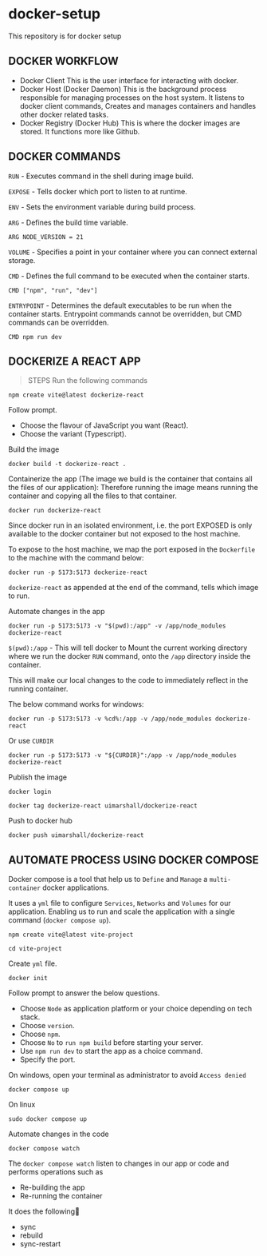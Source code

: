 # docker-setup

This repository is for docker setup

## DOCKER WORKFLOW

- Docker Client
  This is the user interface for interacting with docker.
- Docker Host (Docker Daemon)
  This is the background process responsible for managing processes on the host system.
  It listens to docker client commands, Creates and manages containers and handles other docker related tasks.
- Docker Registry (Docker Hub)
  This is where the docker images are stored. It functions more like Github.

## DOCKER COMMANDS

`RUN` - Executes command in the shell during image build.

`EXPOSE` - Tells docker which port to listen to at runtime.

`ENV` - Sets the environment variable during build process.

`ARG` - Defines the build time variable.

```
ARG NODE_VERSION = 21
```

`VOLUME` - Specifies a point in your container where you can connect external storage.

`CMD` - Defines the full command to be executed when the container starts.

```
CMD ["npm", "run", "dev"]
```

`ENTRYPOINT` - Determines the default executables to be run when the container starts. Entrypoint commands cannot be overridden, but CMD commands can be overridden.

```
CMD npm run dev
```

## DOCKERIZE A REACT APP

> STEPS
> Run the following commands

```
npm create vite@latest dockerize-react
```

Follow prompt.

- Choose the flavour of JavaScript you want (React).
- Choose the variant (Typescript).

Build the image

```
docker build -t dockerize-react .
```

Containerize the app (The image we build is the container that contains all the files of our application):
Therefore running the image means running the container and copying all the files to that container.

```
docker run dockerize-react
```

Since docker run in an isolated environment, i.e. the port EXPOSED is only available to the docker container but not exposed to the host machine.

To expose to the host machine, we map the port exposed in the `Dockerfile` to the machine with the command below:

```
docker run -p 5173:5173 dockerize-react
```

`dockerize-react` as appended at the end of the command, tells which image to run.

Automate changes in the app

```
docker run -p 5173:5173 -v "$(pwd):/app" -v /app/node_modules dockerize-react
```

`$(pwd):/app` - This will tell docker to Mount the current working directory where we run the docker `RUN` command, onto the `/app` directory inside the container.

This will make our local changes to the code to immediately reflect in the running container.

The below command works for windows:

```
docker run -p 5173:5173 -v %cd%:/app -v /app/node_modules dockerize-react
```

Or use `CURDIR`

```
docker run -p 5173:5173 -v "${CURDIR}":/app -v /app/node_modules dockerize-react
```

Publish the image

```
docker login
```

```
docker tag dockerize-react uimarshall/dockerize-react
```

Push to docker hub

```
docker push uimarshall/dockerize-react
```

## AUTOMATE PROCESS USING DOCKER COMPOSE

Docker compose is a tool that help us to `Define` and `Manage` a `multi-container` docker applications.

It uses a `yml` file to configure `Services`, `Networks` and `Volumes` for our application. Enabling us to run and scale the application with a single command (`docker compose up`).

```
npm create vite@latest vite-project
```

```
cd vite-project
```

Create `yml` file.

```
docker init
```

Follow prompt to answer the below questions.

- Choose `Node` as application platform or your choice depending on tech stack.
- Choose `version`.
- Choose `npm`.
- Choose `No` to `run npm build` before starting your server.
- Use `npm run dev` to start the app as a choice command.
- Specify the port.

On windows, open your terminal as administrator to avoid `Access denied`

```
docker compose up
```

On linux

```
sudo docker compose up
```

Automate changes in the code

```
docker compose watch
```

The `docker compose watch` listen to changes in our app or code and performs operations such as

- Re-building the app
- Re-running the container

It does the following🧮

- sync
- rebuild
- sync-restart
